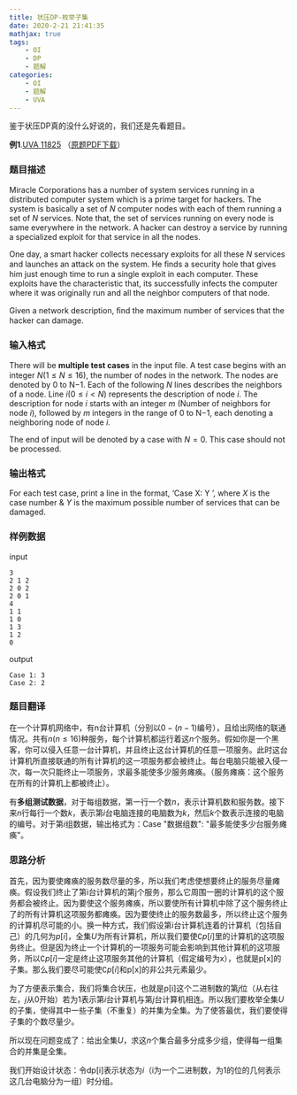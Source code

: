 ```yaml
---
title: 状压DP-枚举子集
date: 2020-2-21 21:41:35
mathjax: true
tags:
	- OI
	- DP
	- 题解
categories:
	- OI
	- 题解
	- UVA
---
```


鉴于状压DP真的没什么好说的，我们还是先看题目。


<!--more-->

**例1**.[UVA 11825][1]  （[原题PDF下载][2]）

### 题目描述

Miracle Corporations has a number of system services running in a distributed computer system which is a prime target for hackers. The system is basically a set of $N$ computer nodes with each of them running a set of $N$ services. Note that, the set of services running on every node is same everywhere in the network. A hacker can destroy a service by running a specialized exploit for that service in all the nodes. 

One day, a smart hacker collects necessary exploits for all these $N$ services and launches an attack on the system. He ﬁnds a security hole that gives him just enough time to run a single exploit in each computer. These exploits have the characteristic that, its successfully infects the computer where it was originally run and all the neighbor computers of that node.

Given a network description, ﬁnd the maximum number of services that the hacker can damage.

### 输入格式

There will be **multiple test cases** in the input ﬁle. A test case begins with an integer $N (1\leq N\leq 16)$, the number of nodes in the network. The nodes are denoted by $0$ to  N−1. Each of the following $N$ lines describes the neighbors of a node. Line $i(0 \leq i <N)$ represents the description of node $i$. The description for node $i$ starts with an integer $m$ (Number of neighbors for node $i$), followed by $m$ integers in the range of $0$ to N−1, each denoting a neighboring node of node $i$.

The end of input will be denoted by a case with $N=0$. This case should not be processed.

### 输出格式

For each test case, print a line in the format, ‘Case X: Y ’, where $X$ is the case number & $Y$ is the maximum possible number of services that can be damaged.

### 样例数据

input
```
3
2 1 2
2 0 2
2 0 1
4
1 1
1 0
1 3
1 2
0
```

output
```
Case 1: 3
Case 2: 2
```

### 题目翻译

在一个计算机网络中，有n台计算机（分别以$0-(n-1)$编号），且给出网络的联通情况。共有$n(n\leq 16)$种服务，每个计算机都运行着这$n$个服务。假如你是一个黑客，你可以侵入任意一台计算机，并且终止这台计算机的任意一项服务。此时这台计算机所直接联通的所有计算机的这一项服务都会被终止。每台电脑只能被入侵一次，每一次只能终止一项服务，求最多能使多少服务瘫痪。（服务瘫痪：这个服务在所有的计算机上都被终止）。

有**多组测试数据**，对于每组数据，第一行一个数$n$，表示计算机数和服务数。接下来$n$行每行一个数$k$，表示第$i$台电脑连接的电脑数为$k$，然后$k$个数表示连接的电脑的编号。对于第$i$组数据，输出格式为：Case "数据组数": "最多能使多少台服务瘫痪"。

### 思路分析

首先，因为要使瘫痪的服务数尽量的多，所以我们考虑使想要终止的服务尽量瘫痪。假设我们终止了第i台计算机的第j个服务，那么它周围一圈的计算机的这个服务都会被终止。因为要使这个服务瘫痪，所以要使所有计算机中除了这个服务终止了的所有计算机这项服务都瘫痪。因为要使终止的服务数最多，所以终止这个服务的计算机尽可能的小。换一种方式，我们假设第i台计算机连着的计算机（包括自己）的几何为$p[i]$，全集$U$为所有计算机，所以我们要使$\complement p[i]$里的计算机的这项服务终止。但是因为终止一个计算机的一项服务可能会影响到其他计算机的这项服务，所以$\complement p[i]$一定是终止这项服务其他的计算机（假定编号为x），也就是p[x]的子集。那么我们要尽可能使$\complement p[i]$和p[x]的非公共元素最少。

为了方便表示集合，我们将集合状压，也就是p[i]这个二进制数的第$j$位（从右往左，$j$从0开始）若为1表示第$i$台计算机与第$j$台计算机相连。所以我们要枚举全集$U$的子集，使得其中一些子集（不重复）的并集为全集。为了使答最优，我们要使得子集的个数尽量少。

所以现在问题变成了：给出全集$U$，求这$n$个集合最多分成多少组，使得每一组集合的并集是全集。

我们开始设计状态：令dp[i]表示状态为$i$（i为一个二进制数，为1的位的几何表示这几台电脑分为一组）时分组。

[1]: https://www.luogu.com.cn/problem/UVA11825
[2]: https://onlinejudge.org/external/118/p11825.pdf